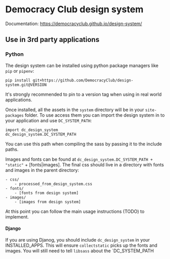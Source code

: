 # Democracy Club design system

Documentation: https://democracyclub.github.io/design-system/

## Use in 3rd party applications

### Python

The design system can be installed using python package managers like `pip` or `pipenv`:

`pip install git+https://github.com/DemocracyClub/design-system.git@VERSION`

It's strongly recommended to pin to a version tag when using in real world applications.

Once installed, all the assets in the `system` directory will be in your `site-packages` folder. To use access them you can import the design system in to your application and use `DC_SYSTEM_PATH`:

```
import dc_design_system
dc_design_system.DC_SYSTEM_PATH
```

You can use this path when compiling the sass by passing it to the include paths.

Images and fonts can be found at `dc_design_system.DC_SYSTEM_PATH + "static"` + [fonts|images]. The final css should live in a directory with fonts and images in the parent directory:

```
- css/
    - processed_from_design_system.css
- fonts/
    - [fonts from design system]
- images/
    - [images from design system] 
```

At this point you can follow the main usage instructions (TODO) to implement.

#### Django

If you are using Djanog, you should include `dc_design_system` in your INSTALLED_APPS. This will ensure `collectstatic` picks up the fonts and images. You will still need to tell `libsass` about the `DC_SYSTEM_PATH
